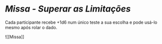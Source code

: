 # *Missa - Superar as Limitações*

Cada participante recebe +1d6 num único teste a sua escolha e pode usá-lo mesmo após rolar o dado.

![[Missa]]